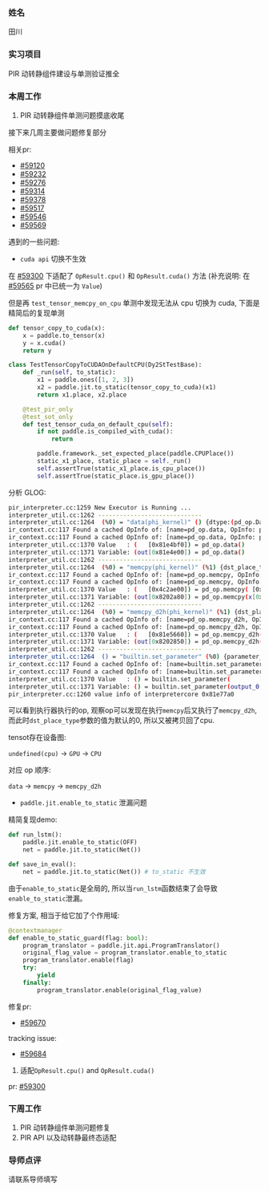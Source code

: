 ### 姓名

田川

### 实习项目

PIR 动转静组件建设与单测验证推全

### 本周工作

1. PIR 动转静组件单测问题摸底收尾

接下来几周主要做问题修复部分

相关pr: 

* [#59120](https://github.com/PaddlePaddle/Paddle/pull/59120)
* [#59232](https://github.com/PaddlePaddle/Paddle/pull/59232)
* [#59276](https://github.com/PaddlePaddle/Paddle/pull/59276)
* [#59314](https://github.com/PaddlePaddle/Paddle/pull/59314)
* [#59378](https://github.com/PaddlePaddle/Paddle/pull/59378)
* [#59517](https://github.com/PaddlePaddle/Paddle/pull/59517)
* [#59546](https://github.com/PaddlePaddle/Paddle/pull/59546)
* [#59569](https://github.com/PaddlePaddle/Paddle/pull/59569)

遇到的一些问题:

* `cuda api` 切换不生效

在 [#59300](https://github.com/PaddlePaddle/Paddle/pull/59300) 下适配了 `OpResult.cpu()` 和 `OpResult.cuda()` 方法 (补充说明: 在[#59565](https://github.com/PaddlePaddle/Paddle/pull/59565) pr 中已统一为 `Value`)

但是再 `test_tensor_memcpy_on_cpu` 单测中发现无法从 cpu 切换为 cuda, 下面是精简后的复现单测

```python
def tensor_copy_to_cuda(x):
    x = paddle.to_tensor(x)
    y = x.cuda()
    return y

class TestTensorCopyToCUDAOnDefaultCPU(Dy2StTestBase):
    def _run(self, to_static):
        x1 = paddle.ones([1, 2, 3])
        x2 = paddle.jit.to_static(tensor_copy_to_cuda)(x1)
        return x1.place, x2.place

    @test_pir_only
    @test_sot_only
    def test_tensor_cuda_on_default_cpu(self):
        if not paddle.is_compiled_with_cuda():
            return

        paddle.framework._set_expected_place(paddle.CPUPlace())
        static_x1_place, static_place = self._run()
        self.assertTrue(static_x1_place.is_cpu_place())
        self.assertTrue(static_place.is_gpu_place())
```

分析 GLOG:
```bash
pir_interpreter.cc:1259 New Executor is Running ...
interpreter_util.cc:1262 -----------------------------
interpreter_util.cc:1264  (%0) = "data(phi_kernel)" () {dtype:(pd_op.DataType)float32,kernel_key:<backend:Undefined|layout:Undefined(AnyLayout)|dtype:float32>,kernel_name:"data",name:"_jst.0.args.0",op_name:"pd_op.data",place:(pd_op.Place)Place(undefined:0),shape:(pd_op.IntArray)[1,2,3],stop_gradient:[true]} : () -> undefined_tensor<1x2x3xf32>
ir_context.cc:117 Found a cached OpInfo of: [name=pd_op.data, OpInfo: ptr=0x47f2100].
ir_context.cc:117 Found a cached OpInfo of: [name=pd_op.data, OpInfo: ptr=0x47f2100].
interpreter_util.cc:1370 Value   : (   [0x81e4bf0]) = pd_op.data()
interpreter_util.cc:1371 Variable: (out[0x81e4e00]) = pd_op.data()
interpreter_util.cc:1262 -----------------------------
interpreter_util.cc:1264  (%0) = "memcpy(phi_kernel)" (%1) {dst_place_type:(Int32)1,kernel_key:<backend:GPU|layout:Undefined(AnyLayout)|dtype:float32>,kernel_name:"memcpy",op_name:"pd_op.memcpy",stop_gradient:[true]} : (undefined_tensor<1x2x3xf32>) -> gpu_tensor<1x2x3xf32>
ir_context.cc:117 Found a cached OpInfo of: [name=pd_op.memcpy, OpInfo: ptr=0x7402b60].
ir_context.cc:117 Found a cached OpInfo of: [name=pd_op.memcpy, OpInfo: ptr=0x7402b60].
interpreter_util.cc:1370 Value   : (   [0x4c2ae00]) = pd_op.memcpy( [0x81e4bf0])
interpreter_util.cc:1371 Variable: (out[0x8202a80]) = pd_op.memcpy(x[0x81e4e00])
interpreter_util.cc:1262 -----------------------------
interpreter_util.cc:1264  (%0) = "memcpy_d2h(phi_kernel)" (%1) {dst_place_type:(Int32)0,kernel_key:<backend:GPU|layout:Undefined(AnyLayout)|dtype:float32>,kernel_name:"memcpy_d2h",op_name:"pd_op.memcpy_d2h"} : (gpu_tensor<1x2x3xf32>) -> cpu_tensor<1x2x3xf32>
ir_context.cc:117 Found a cached OpInfo of: [name=pd_op.memcpy_d2h, OpInfo: ptr=0x7402d50].
ir_context.cc:117 Found a cached OpInfo of: [name=pd_op.memcpy_d2h, OpInfo: ptr=0x7402d50].
interpreter_util.cc:1370 Value   : (   [0x81e5660]) = pd_op.memcpy_d2h( [0x4c2ae00])
interpreter_util.cc:1371 Variable: (out[0x8202850]) = pd_op.memcpy_d2h(x[0x8202a80])
interpreter_util.cc:1262 -----------------------------
interpreter_util.cc:1264  () = "builtin.set_parameter" (%0) {parameter_name:"output_0"} : (cpu_tensor<1x2x3xf32>) -> 
ir_context.cc:117 Found a cached OpInfo of: [name=builtin.set_parameter, OpInfo: ptr=0x4b75358].
ir_context.cc:117 Found a cached OpInfo of: [name=builtin.set_parameter, OpInfo: ptr=0x4b75358].
interpreter_util.cc:1370 Value   : () = builtin.set_parameter(        [0x81e5660])
interpreter_util.cc:1371 Variable: () = builtin.set_parameter(output_0[0x8202850])
pir_interpreter.cc:1260 value info of interpretercore 0x81e77a0
```

可以看到执行器执行的op, 观察op可以发现在执行`memcpy`后又执行了`memcpy_d2h`, 而此时`dst_place_type`参数的值为默认的0, 所以又被拷贝回了cpu.

tensot存在设备图:

`undefined(cpu)` -> `GPU` -> `CPU`

对应 op 顺序:

`data` -> `memcpy` -> `memcpy_d2h`


* `paddle.jit.enable_to_static` 泄漏问题

精简复现demo:
```python
def run_lstm():
    paddle.jit.enable_to_static(OFF)
    net = paddle.jit.to_static(Net())

def save_in_eval():
    net = paddle.jit.to_static(Net()) # to_static 不生效

```

由于`enable_to_static`是全局的, 所以当`run_lstm`函数结束了会导致`enable_to_static`泄漏。

修复方案, 相当于给它加了个作用域:
```python
@contextmanager
def enable_to_static_guard(flag: bool):
    program_translator = paddle.jit.api.ProgramTranslator()
    original_flag_value = program_translator.enable_to_static
    program_translator.enable(flag)
    try:
        yield
    finally:
        program_translator.enable(original_flag_value)
```

修复pr:
* [#59670](https://github.com/PaddlePaddle/Paddle/pull/59670)

tracking issue:
* [#59684](https://github.com/PaddlePaddle/Paddle/issues/59684)

1. 适配`OpResult.cpu()` and `OpResult.cuda()` 

pr: [#59300](https://github.com/PaddlePaddle/Paddle/pull/59300)

### 下周工作

1. PIR 动转静组件单测问题修复
2. PIR API 以及动转静最终态适配


### 导师点评
请联系导师填写
